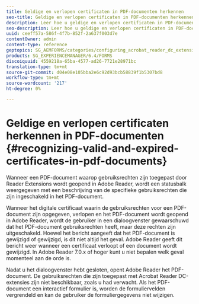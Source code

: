 ```yaml
---
title: Geldige en verlopen certificaten in PDF-documenten herkennen
seo-title: Geldige en verlopen certificaten in PDF-documenten herkennen
description: Leer hoe u geldige en verlopen certificaten in PDF-documenten herkent.
seo-description: Leer hoe u geldige en verlopen certificaten in PDF-documenten herkent.
uuid: ceeff57a-586f-4f7b-852f-2a637f003d7e
contentOwner: admin
content-type: reference
geptopics: SG_AEMFORMS/categories/configuring_acrobat_reader_dc_extensions
products: SG_EXPERIENCEMANAGER/6.4/FORMS
discoiquuid: 4559218a-65ba-4577-ad26-7721e28971bc
translation-type: tm+mt
source-git-commit: d04e08e105bba2e6c92d93bcb58839f1b5307bd8
workflow-type: tm+mt
source-wordcount: '217'
ht-degree: 0%

---
```



# Geldige en verlopen certificaten herkennen in PDF-documenten {#recognizing-valid-and-expired-certificates-in-pdf-documents}

Wanneer een PDF-document waarop gebruiksrechten zijn toegepast door Reader Extensions wordt geopend in Adobe Reader, wordt een statusbalk weergegeven met een beschrijving van de specifieke gebruiksrechten die zijn ingeschakeld in het PDF-document.

Wanneer het digitale certificaat waarin de gebruiksrechten voor een PDF-document zijn opgegeven, verlopen en het PDF-document wordt geopend in Adobe Reader, wordt de gebruiker in een dialoogvenster gewaarschuwd dat het PDF-document gebruiksrechten heeft, maar deze rechten zijn uitgeschakeld. Hoewel het bericht aangeeft dat het PDF-document is gewijzigd of gewijzigd, is dit niet altijd het geval. Adobe Reader geeft dit bericht weer wanneer een certificaat verloopt of een document wordt gewijzigd. In Adobe Reader 7.0.x of hoger kunt u niet bepalen welk geval momenteel aan de orde is.

Nadat u het dialoogvenster hebt gesloten, opent Adobe Reader het PDF-document. De gebruiksrechten die zijn toegepast met Acrobat Reader DC-extensies zijn niet beschikbaar, zoals u had verwacht. Als het PDF-document een interactief formulier is, worden de formuliervelden vergrendeld en kan de gebruiker de formuliergegevens niet wijzigen.
